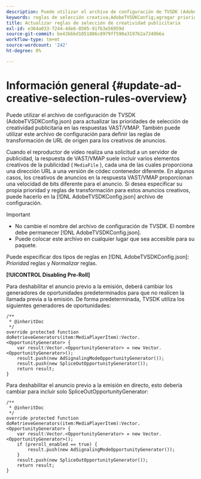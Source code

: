 ```yaml
---
description: Puede utilizar el archivo de configuración de TVSDK (AdobeTVSDKConfig.json) para actualizar las prioridades de selección de creatividad publicitaria en las respuestas VAST/VMAP. También puede utilizar este archivo de configuración para definir las reglas de transformación de URL de origen para los creativos de anuncios.
keywords: reglas de selección creativa;AdobeTVSDKConfig;agregar prioridades creativas;reglas de transformación
title: Actualizar reglas de selección de creatividad publicitaria
exl-id: e364a033-7244-4de6-8505-91fb3e56959d
source-git-commit: be43bbbd1051886c8979ff590a3197b2a7249b6a
workflow-type: tm+mt
source-wordcount: '242'
ht-degree: 0%

---
```


# Información general {#update-ad-creative-selection-rules-overview}

Puede utilizar el archivo de configuración de TVSDK (AdobeTVSDKConfig.json) para actualizar las prioridades de selección de creatividad publicitaria en las respuestas VAST/VMAP. También puede utilizar este archivo de configuración para definir las reglas de transformación de URL de origen para los creativos de anuncios.

Cuando el reproductor de vídeo realiza una solicitud a un servidor de publicidad, la respuesta de VAST/VMAP suele incluir varios elementos creativos de la publicidad ( `MediaFile` ), cada una de las cuales proporciona una dirección URL a una versión de códec contenedor diferente. En algunos casos, los creativos de anuncios en la respuesta VAST/VMAP proporcionan una velocidad de bits diferente para el anuncio. Si desea especificar su propia prioridad y reglas de transformación para estos anuncios creativos, puede hacerlo en la [!DNL AdobeTVSDKConfig.json] archivo de configuración.

>[!IMPORTANT]
>
>* No cambie el nombre del archivo de configuración de TVSDK. El nombre debe permanecer [!DNL AdobeTVSDKConfig.json].
>* Puede colocar este archivo en cualquier lugar que sea accesible para su paquete.
>


Puede especificar dos tipos de reglas en [!DNL AdobeTVSDKConfig.json]: *Prioridad* reglas y *Normalizar* reglas.

**[!UICONTROL Disabling Pre-Roll]**

Para deshabilitar el anuncio previo a la emisión, deberá cambiar los generadores de oportunidades predeterminados para que no realicen la llamada previa a la emisión. De forma predeterminada, TVSDK utiliza los siguientes generadores de oportunidades:

```
/** 
 * @inheritDoc 
 */ 
override protected function doRetrieveGenerators(item:MediaPlayerItem):Vector.<OpportunityGenerator> { 
    var result:Vector.<OpportunityGenerator> = new Vector.<OpportunityGenerator>(); 
    result.push(new AdSignalingModeOpportunityGenerator()); 
    result.push(new SpliceOutOpportunityGenerator()); 
    return result; 
} 
```

Para deshabilitar el anuncio previo a la emisión en directo, esto debería cambiar para incluir solo SpliceOutOpportunityGenerator:

```
/** 
 * @inheritDoc 
 */ 
override protected function doRetrieveGenerators(item:MediaPlayerItem):Vector.<OpportunityGenerator> { 
    var result:Vector.<OpportunityGenerator> = new Vector.<OpportunityGenerator>(); 
    if (preroll_enabled == true) { 
        result.push(new AdSignalingModeOpportunityGenerator()); 
    } 
    result.push(new SpliceOutOpportunityGenerator()); 
    return result; 
}
```

